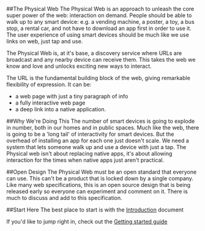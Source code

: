 ##The Physical Web
The Physical Web is an approach to unleash the core super power of the web: interaction on demand. People should be able to walk up to any smart device: e.g. a vending machine, a poster, a toy, a bus stop, a rental car, and not have to download an app first in order to use it. The user experience of using smart devices should be much like we use links on web, just tap and use.

The Physical Web is, at it's base, a discovery service where URLs are broadcast and any nearby device can receive them. This takes the web we know and love and unlocks exciting new ways to interact. 

The URL is the fundamental building block of the web, giving remarkable flexibility of expression. It can be:

* a web page with just a tiny paragraph of info
* a fully interactive web page
* a deep link into a native application.  

##Why We're Doing This
The number of smart devices is going to explode in number, both in our homes and in public spaces. Much like the web, there is going to be a 'long tail' of interactivity for smart devices. But the overhead of installing an app for each one just doesn't  scale. We need a system that lets someone walk up and use a device with just a tap. The Physical web isn't about replacing native apps, it's about allowing interaction for the times when native apps just aren't practical.

##Open Design
The Physical Web must be an open standard that everyone can use. This can't be a product that is locked down by a single company. Like many web specifications, this is an open source design that is being released early so everyone can experiment and comment on it. There is much to discuss and add to this specification.

##Start Here
The best place to start is with the [Introduction](http://github.com/google/physical-web/blob/master/documentation/introduction.md) document

If you'd like to jump right in, check out the [Getting started guide](http://github.com/google/physical-web/blob/master/documentation/getting_started.md)
